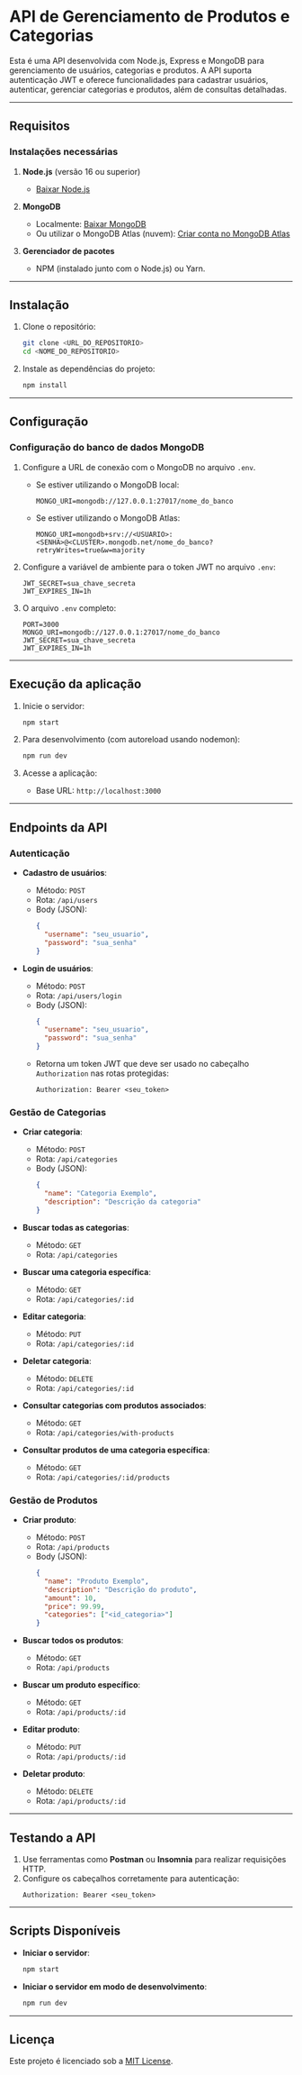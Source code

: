 # API de Gerenciamento de Produtos e Categorias

Esta é uma API desenvolvida com Node.js, Express e MongoDB para gerenciamento de usuários, categorias e produtos. A API suporta autenticação JWT e oferece funcionalidades para cadastrar usuários, autenticar, gerenciar categorias e produtos, além de consultas detalhadas.

---

## **Requisitos**

### **Instalações necessárias**

1. **Node.js** (versão 16 ou superior)
   - [Baixar Node.js](https://nodejs.org/)

2. **MongoDB**
   - Localmente: [Baixar MongoDB](https://www.mongodb.com/try/download/community)
   - Ou utilizar o MongoDB Atlas (nuvem): [Criar conta no MongoDB Atlas](https://www.mongodb.com/cloud/atlas)

3. **Gerenciador de pacotes**
   - NPM (instalado junto com o Node.js) ou Yarn.

---

## **Instalação**

1. Clone o repositório:
   ```bash
   git clone <URL_DO_REPOSITORIO>
   cd <NOME_DO_REPOSITORIO>
   ```

2. Instale as dependências do projeto:
   ```bash
   npm install
   ```

---

## **Configuração**

### **Configuração do banco de dados MongoDB**

1. Configure a URL de conexão com o MongoDB no arquivo `.env`.

   - Se estiver utilizando o MongoDB local:
     ```env
     MONGO_URI=mongodb://127.0.0.1:27017/nome_do_banco
     ```

   - Se estiver utilizando o MongoDB Atlas:
     ```env
     MONGO_URI=mongodb+srv://<USUARIO>:<SENHA>@<CLUSTER>.mongodb.net/nome_do_banco?retryWrites=true&w=majority
     ```

2. Configure a variável de ambiente para o token JWT no arquivo `.env`:
   ```env
   JWT_SECRET=sua_chave_secreta
   JWT_EXPIRES_IN=1h
   ```

3. O arquivo `.env` completo:
   ```env
   PORT=3000
   MONGO_URI=mongodb://127.0.0.1:27017/nome_do_banco
   JWT_SECRET=sua_chave_secreta
   JWT_EXPIRES_IN=1h
   ```

---

## **Execução da aplicação**

1. Inicie o servidor:
   ```bash
   npm start
   ```

2. Para desenvolvimento (com autoreload usando nodemon):
   ```bash
   npm run dev
   ```

3. Acesse a aplicação:
   - Base URL: `http://localhost:3000`

---

## **Endpoints da API**

### **Autenticação**
- **Cadastro de usuários**:
  - Método: `POST`
  - Rota: `/api/users`
  - Body (JSON):
    ```json
    {
      "username": "seu_usuario",
      "password": "sua_senha"
    }
    ```

- **Login de usuários**:
  - Método: `POST`
  - Rota: `/api/users/login`
  - Body (JSON):
    ```json
    {
      "username": "seu_usuario",
      "password": "sua_senha"
    }
    ```
  - Retorna um token JWT que deve ser usado no cabeçalho `Authorization` nas rotas protegidas:
    ```
    Authorization: Bearer <seu_token>
    ```

### **Gestão de Categorias**
- **Criar categoria**:
  - Método: `POST`
  - Rota: `/api/categories`
  - Body (JSON):
    ```json
    {
      "name": "Categoria Exemplo",
      "description": "Descrição da categoria"
    }
    ```

- **Buscar todas as categorias**:
  - Método: `GET`
  - Rota: `/api/categories`

- **Buscar uma categoria específica**:
  - Método: `GET`
  - Rota: `/api/categories/:id`

- **Editar categoria**:
  - Método: `PUT`
  - Rota: `/api/categories/:id`

- **Deletar categoria**:
  - Método: `DELETE`
  - Rota: `/api/categories/:id`

- **Consultar categorias com produtos associados**:
  - Método: `GET`
  - Rota: `/api/categories/with-products`

- **Consultar produtos de uma categoria específica**:
  - Método: `GET`
  - Rota: `/api/categories/:id/products`

### **Gestão de Produtos**
- **Criar produto**:
  - Método: `POST`
  - Rota: `/api/products`
  - Body (JSON):
    ```json
    {
      "name": "Produto Exemplo",
      "description": "Descrição do produto",
      "amount": 10,
      "price": 99.99,
      "categories": ["<id_categoria>"]
    }
    ```

- **Buscar todos os produtos**:
  - Método: `GET`
  - Rota: `/api/products`

- **Buscar um produto específico**:
  - Método: `GET`
  - Rota: `/api/products/:id`

- **Editar produto**:
  - Método: `PUT`
  - Rota: `/api/products/:id`

- **Deletar produto**:
  - Método: `DELETE`
  - Rota: `/api/products/:id`

---

## **Testando a API**

1. Use ferramentas como **Postman** ou **Insomnia** para realizar requisições HTTP.
2. Configure os cabeçalhos corretamente para autenticação:
   ```
   Authorization: Bearer <seu_token>
   ```

---

## **Scripts Disponíveis**

- **Iniciar o servidor**:
  ```bash
  npm start
  ```

- **Iniciar o servidor em modo de desenvolvimento**:
  ```bash
  npm run dev
  ```

---

## **Licença**
Este projeto é licenciado sob a [MIT License](LICENSE).

